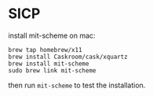 # SICP

install mit-scheme on mac:

    brew tap homebrew/x11
    brew install Caskroom/cask/xquartz
    brew install mit-scheme
    sudo brew link mit-scheme
    
then run `mit-scheme` to test the installation.
    
